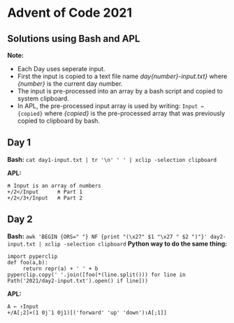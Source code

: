 # Advent of Code 2021
## Solutions using Bash and APL

**Note:** 
- Each Day uses seperate input. 
- First the input is copied to a text file name *day{number}-input.txt}* where *{number}* is the current day number.
- The input is pre-processed into an array by a bash script and copied to system clipboard.
- In APL, the pre-processed input array is used by writing: `Input ← {copied}` where *{copied}* is the 
  pre-processed array that was previously copied to clipboard by bash.

## Day 1
**Bash:** `cat day1-input.txt | tr '\n' ' ' | xclip -selection clipboard`

**APL:**
```
⍝ Input is an array of numbers
+/2</Input      ⍝ Part 1
+/2</3+/Input   ⍝ Part 2
```

## Day 2
**Bash:** `awk 'BEGIN {ORS=" "} NF {print "(\x27" $1 "\x27 " $2 ")"}' day2-input.txt | xclip -selection clipboard`
**Python way to do the same thing:** 
```
import pyperclip
def foo(a,b):
     return repr(a) + ' ' + b
pyperclip.copy(' '.join([foo(*(line.split())) for line in Path('2021/day2-input.txt').open() if line]))
```

**APL:**
```
A ← ↑Input
+/A[;2]×(1 0j¯1 0j1)[('forward' 'up' 'down')⍳A[;1]]
```
